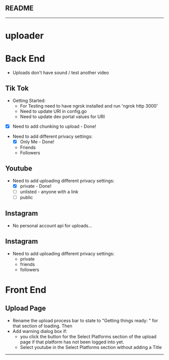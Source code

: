 ## README
***
# uploader

# Back End
- Uploads don't have sound / test another video
## Tik Tok
- Getting Started:
	- For Testing need to have ngrok installed and run 'ngrok http 3000'
	- Need to update URI in config.go
	- Need to update dev portal values for URI
- [x] Need to add chunking to upload - Done!
- Need to add different privacy settings:
	- [x] Only Me - Done!
	- Friends
	- Followers
## Youtube
- Need to add uploading different privacy settings:
	- [x] private - Done!
	- [ ] unlisted - anyone with a link
	- [ ] public
## Instagram
- No personal account api for uploads...

## Instagram
- Need to add uploading different privacy settings:
	- private
	- friends
	- followers
  

# Front End
## Upload Page
- Rename the upload process bar to state to "Getting things ready: " for that section of loading. Then 
- Add warning dialog box if:
	- you click the button for the Select Platforms section of the upload page if that platform has not been logged into yet.
	- Select youtube in the Select Platforms section without adding a Title
***